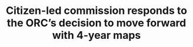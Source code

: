 ---
layout: 2021-09-16-press-release
title: Citizen-led commission responds to the ORC’s decision to move forward with 4-year maps
---